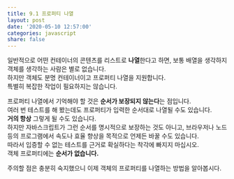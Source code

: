 ```yaml
---
title: 9.1 프로퍼티 나열
layout: post
date: '2020-05-10 12:57:00'
categories: javascript
share: false
---
```


일반적으로 어떤 컨테이너의 콘텐츠를 리스트로 **나열**한다고 하면, 보통 배열을 생각하지 객체를 생각하는 사람은 별로 없습니다.  
하지만 객체도 분명 컨테이너이고 프로퍼티 나열을 지원합니다.  
특별히 복잡한 작업이 필요하지는 않습니다.

프로퍼티 나열에서 기억해야 할 것은 **순서가 보장되지 않는다**는 점입니다.  
여러 번 테스트를 해 봤는데도 프로퍼티가 입력한 순서대로 나열될 수도 있습니다.  
**거의 항상** 그렇게 될 수도 있습니다.  
하지만 자바스크립트가 그런 순서를 명시적으로 보장하는 것도 아니고, 브라우저나 노드 등의 프로그램에서 속도나 효율 향상을 목적으로 언제든 바꿀 수도 있습니다.  
따라서 입증할 수 없는 테스트를 근거로 확실하다는 착각에 빠지지 마십시오.  
객체 프로퍼티에는 **순서가 없습니다.**  

주의할 점은 충분히 숙지했으니 이제 객체의 프로퍼티를 나열하는 방법을 알아봅시다.